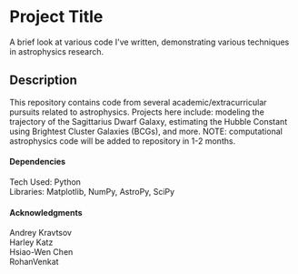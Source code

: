 # Project Title
A brief look at various code I've written, demonstrating various techniques in astrophysics research. 

## Description
This repository contains code from several academic/extracurricular pursuits related to astrophysics. Projects here include: modeling the trajectory of the Sagittarius Dwarf Galaxy, estimating the Hubble Constant using Brightest Cluster Galaxies (BCGs), and more. NOTE: computational astrophysics code will be added to repository in 1-2 months. 

#### Dependencies
Tech Used: Python <br/> 
Libraries: Matplotlib, NumPy, AstroPy, SciPy<br/> 

#### Acknowledgments

Andrey Kravtsov<br/> 
Harley Katz<br/> 
Hsiao-Wen Chen<br/> 
RohanVenkat<br/> 
